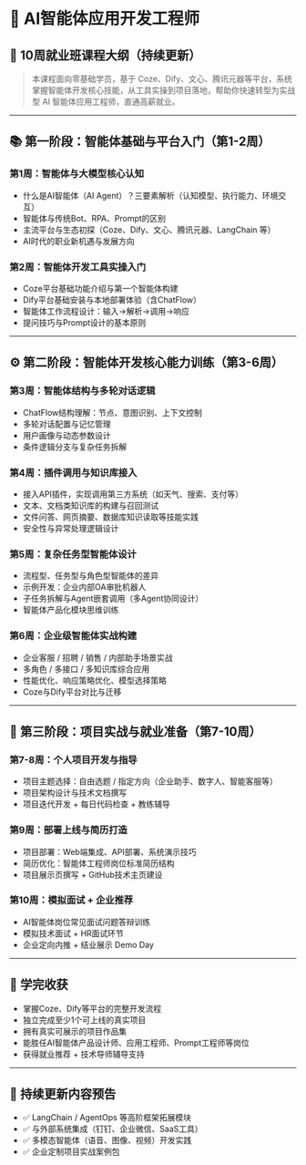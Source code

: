 # 🧠 AI智能体应用开发工程师

## 📅 10周就业班课程大纲（持续更新）

> 本课程面向零基础学员，基于 Coze、Dify、文心、腾讯元器等平台，系统掌握智能体开发核心技能，从工具实操到项目落地，帮助你快速转型为实战型 AI 智能体应用工程师，直通高薪就业。

------

## 📚 第一阶段：智能体基础与平台入门（第1-2周）

### 第1周：智能体与大模型核心认知

- 什么是AI智能体（AI Agent）？三要素解析（认知模型、执行能力、环境交互）
- 智能体与传统Bot、RPA、Prompt的区别
- 主流平台与生态初探（Coze、Dify、文心、腾讯元器、LangChain 等）
- AI时代的职业新机遇与发展方向

### 第2周：智能体开发工具实操入门

- Coze平台基础功能介绍与第一个智能体构建
- Dify平台基础安装与本地部署体验（含ChatFlow）
- 智能体工作流程设计：输入→解析→调用→响应
- 提问技巧与Prompt设计的基本原则

------

## ⚙️ 第二阶段：智能体开发核心能力训练（第3-6周）

### 第3周：智能体结构与多轮对话逻辑

- ChatFlow结构理解：节点、意图识别、上下文控制
- 多轮对话配置与记忆管理
- 用户画像与动态参数设计
- 条件逻辑分支与复杂任务拆解

### 第4周：插件调用与知识库接入

- 接入API插件，实现调用第三方系统（如天气、搜索、支付等）
- 文本、文档类知识库的构建与召回测试
- 文件问答、网页摘要、数据库知识读取等技能实践
- 安全性与异常处理逻辑设计

### 第5周：复杂任务型智能体设计

- 流程型、任务型与角色型智能体的差异
- 示例开发：企业内部OA审批机器人
- 子任务拆解与Agent嵌套调用（多Agent协同设计）
- 智能体产品化模块思维训练

### 第6周：企业级智能体实战构建

- 企业客服 / 招聘 / 销售 / 内部助手场景实战
- 多角色 / 多接口 / 多知识库综合应用
- 性能优化、响应策略优化、模型选择策略
- Coze与Dify平台对比与迁移

------

## 🚀 第三阶段：项目实战与就业准备（第7-10周）

### 第7-8周：个人项目开发与指导

- 项目主题选择：自由选题 / 指定方向（企业助手、数字人、智能客服等）
- 项目架构设计与技术文档撰写
- 项目迭代开发 + 每日代码检查 + 教练辅导

### 第9周：部署上线与简历打造

- 项目部署：Web端集成、API部署、系统演示技巧
- 简历优化：智能体工程师岗位标准简历结构
- 项目展示页撰写 + GitHub技术主页建设

### 第10周：模拟面试 + 企业推荐

- AI智能体岗位常见面试问题答辩训练
- 模拟技术面试 + HR面试环节
- 企业定向内推 + 结业展示 Demo Day

------

## 🎯 学完收获

- 掌握Coze、Dify等平台的完整开发流程
- 独立完成至少1个可上线的真实项目
- 拥有真实可展示的项目作品集
- 能胜任AI智能体产品设计师、应用工程师、Prompt工程师等岗位
- 获得就业推荐 + 技术导师辅导支持

------

## 🔄 持续更新内容预告

- ✅ LangChain / AgentOps 等高阶框架拓展模块
- ✅ 与外部系统集成（钉钉、企业微信、SaaS工具）
- ✅ 多模态智能体（语音、图像、视频）开发实践
- ✅ 企业定制项目实战案例包
